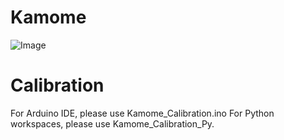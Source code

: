 # Kamome

![Image](https://github.com/user-attachments/assets/b8ea4c82-64fb-4a82-8160-6367215fff6f)

# Calibration
For Arduino IDE, please use Kamome_Calibration.ino
For Python workspaces, please use Kamome_Calibration_Py.

